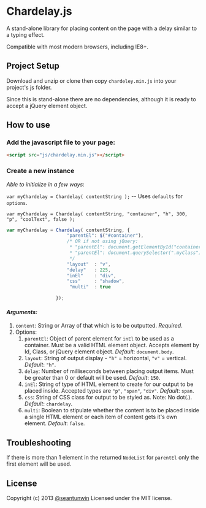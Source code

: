# Chardelay.js

A stand-alone library for placing content on the page with a delay similar to a typing effect.

Compatible with most modern browsers, including IE8+.

## Project Setup

Download and unzip or clone then copy `chardeley.min.js` into your project's js folder.

Since this is stand-alone there are no dependencies, although it is ready to accept a jQuery element object.

## How to use

### Add the javascript file to your page:

```html
<script src="js/chardelay.min.js"></script>
```

### Create a new instance

_Able to initialize in a few ways_:

`var myChardelay = Chardelay( contentString );` -- Uses `defaults` for `options`.

`var myChardelay = Chardelay( contentString, "container", "h", 300, "p", "coolText", false );`

```js
var myChardelay = Chardelay( contentString, {
                      "parentEl": $("#container"),
                      /* OR if not using jQuery:
                       * "parentEl": document.getElementById("container")
                       * "parentEl": document.querySelector(".myClass")
                       */
                      "layout"  : "v",
                      "delay"   : 225,
                      "inEl"    : "div",
                      "css"     : "shadow",
                       "multi"  : true

                  });
```

#### _Arguments:_

1. `content`: String or Array of that which is to be outputted. _Required_.
2. Options:
    1. `parentEl`: Object of parent element for `inEl` to be used as a container. Must be a valid HTML element object. Accepts element by Id, Class, or jQuery element object. _Default_: `document.body`.
    2. `layout`: String of output display - `"h"` = horizontal, `"v"` = vertical. _Default_: `"h"`.
    3. `delay`: Number of milliseconds between placing output items.  Must be greater than 0 or default will be used. _Default_: `150`.
    4. `inEl`: String of type of HTML element to create for our output to be placed inside. Accepted types are `"p"`, `"span"`, `"div"`. _Default_: `span`. 
    5. `css`: String of CSS class for output to be styled as. Note: No dot(.). _Default_: `chardelay`.
    6. `multi`: Boolean to stipulate whether the content is to be placed inside a single HTML element or each item of content gets it's own element. _Default_: `false`.


## Troubleshooting

If there is more than 1 element in the returned `NodeList` for `parentEl` only the first element will be used.

## License

Copyright (c) 2013 [@seantunwin](https://twitter.com/seantunwin) Licensed under the MIT license.
